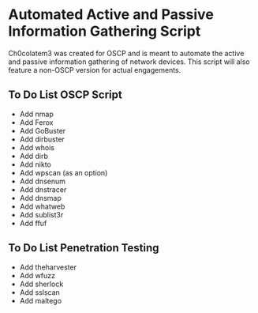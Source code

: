 # Automated Active and Passive Information Gathering Script

Ch0colatem3 was created for OSCP and is meant to automate the active and passive information gathering of network devices. This script will also feature a non-OSCP version for actual engagements.

## To Do List OSCP Script
- Add nmap
- Add Ferox 
- Add GoBuster
- Add dirbuster
- Add whois
- Add dirb
- Add nikto
- Add wpscan (as an option)
- Add dnsenum
- Add dnstracer
- Add dnsmap
- Add whatweb
- Add sublist3r
- Add ffuf


## To Do List Penetration Testing
- Add theharvester
- Add wfuzz
- Add sherlock
- Add sslscan
- Add maltego
